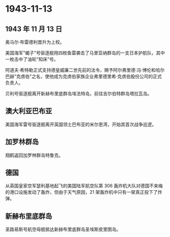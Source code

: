 # 1943-11-13

## 1943 年 11 月 13 日

奥马尔·布雷德利晋升为上校。

美国海军"蝎子"号驱逐舰用四枚鱼雷袭击了马里亚纳群岛的一支日本护航队，其中一枚击中了油轮"知床"号。

阿道夫·希特勒正式支持德皇威廉二世先前的法令，赐予阿尔弗里德·冯·博伦和哈尔巴赫"克虏伯"之名，使他成为克虏伯家族企业弗里德里希·克虏伯股份公司的正式负责人。

贝利号驱逐舰离开新赫布里底群岛埃法特岛，前往吉尔伯特群岛塔拉瓦岛。

## 澳大利亚巴布亚

美国海军雷号驱逐舰离开英国领土巴布亚的米尔恩湾，开始其首次战争巡逻。

## 加罗林群岛

翔鹤返回加罗林群岛特鲁克。

## 德国

从英国皇家空军瑟利基地起飞的美国陆军航空队第 306
轰炸机大队对德国不来梅的港口设施发动了轰炸，但由于天气原因，21
架轰炸机中只有一架真正投下了炸弹。

## 新赫布里底群岛

圣路易斯号航空母舰抵达新赫布里底群岛圣埃斯皮里图岛。

